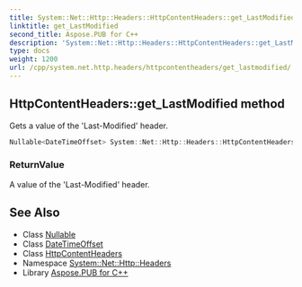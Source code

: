 ```yaml
---
title: System::Net::Http::Headers::HttpContentHeaders::get_LastModified method
linktitle: get_LastModified
second_title: Aspose.PUB for C++
description: 'System::Net::Http::Headers::HttpContentHeaders::get_LastModified method. Gets a value of the ''Last-Modified'' header in C++.'
type: docs
weight: 1200
url: /cpp/system.net.http.headers/httpcontentheaders/get_lastmodified/
---
```

## HttpContentHeaders::get_LastModified method


Gets a value of the 'Last-Modified' header.

```cpp
Nullable<DateTimeOffset> System::Net::Http::Headers::HttpContentHeaders::get_LastModified()
```


### ReturnValue

A value of the 'Last-Modified' header.

## See Also

* Class [Nullable](../../../system/nullable/)
* Class [DateTimeOffset](../../../system/datetimeoffset/)
* Class [HttpContentHeaders](../)
* Namespace [System::Net::Http::Headers](../../)
* Library [Aspose.PUB for C++](../../../)

